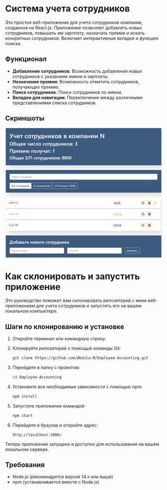# Система учета сотрудников

Это простое веб-приложение для учета сотрудников компании, созданное на React.js. Приложение позволяет добавлять новых сотрудников, повышать им зарплату, назначать премии и искать конкретных сотрудников. Включает интерактивные вкладки и функцию поиска.

## Функционал

- **Добавление сотрудников**: Возможность добавления новых сотрудников с указанием имени и зарплаты.
- **Назначение премии**: Возможность отметить сотрудников, получающих премию.
- **Поиск сотрудников**: Поиск сотрудников по имени.
- **Вкладки для навигации**: Переключение между различными представлениями списка сотрудников.

## Скриншоты

![Скриншот приложения](public/scr.png)

# Как склонировать и запустить приложение

Это руководство поможет вам склонировать репозиторий с мини веб-приложением для учета сотрудников и запустить его на вашем локальном компьютере.

## Шаги по клонированию и установке

1. Откройте терминал или командную строку.

2. Клонируйте репозиторий с помощью команды Git:

   ```bash
   git clone https://github.com/Abdula-M/Employee-Accounting.git
   ```

3. Перейдите в папку с проектом:

   ```bash
   cd Employee-Accounting
   ```

4. Установите все необходимые зависимости с помощью npm:

   ```bash
   npm install
   ```

5. Запустите приложение командой:

   ```bash
   npm start
   ```

6. Перейдите в браузер и откройте адрес:

   ```
   http://localhost:3000/
   ```

Теперь приложение запущено и доступно для использования на вашем локальном сервере.

## Требования

- Node.js (рекомендуется версия 14.x или выше)
- npm (устанавливается вместе с Node.js)





